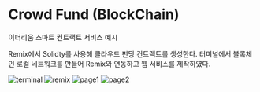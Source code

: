 # Crowd Fund (BlockChain)

이더리움 스마트 컨트랙트 서비스 예시

Remix에서 Solidty를 사용해 클라우드 펀딩 컨트랙트를 생성한다.
터미널에서 블록체인 로컬 네트워크를 만들어 Remix와 연동하고 웹 서비스를 제작하였다.

![terminal](https://user-images.githubusercontent.com/61152284/172039347-b6c315db-430a-4afd-aba1-1f7c21409f6d.png)
![remix](https://user-images.githubusercontent.com/61152284/172039352-5f6df8a6-0a32-4329-a881-cd8c9d441258.png)
![page1](https://user-images.githubusercontent.com/61152284/172039355-116c32e0-b640-4c0d-9eee-04d9b45a8391.png)
![page2](https://user-images.githubusercontent.com/61152284/172039359-b3a3e758-8771-42a1-8bb7-ba32e7699082.png)
